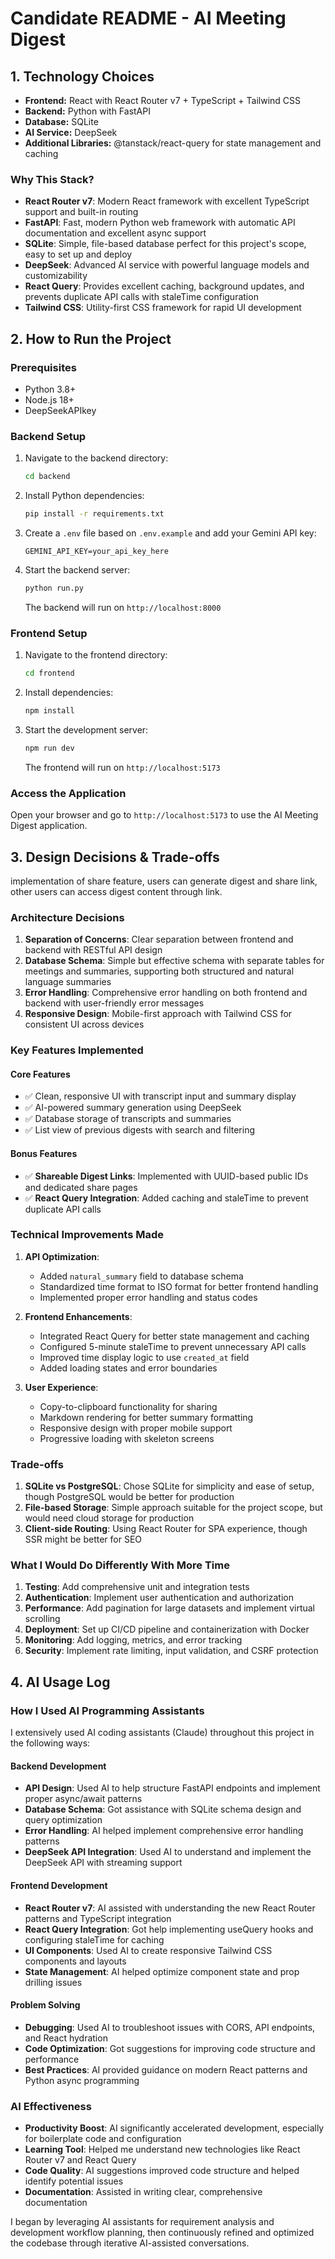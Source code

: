 # Candidate README - AI Meeting Digest

## 1. Technology Choices

* **Frontend:** React with React Router v7 + TypeScript + Tailwind CSS
* **Backend:** Python with FastAPI
* **Database:** SQLite
* **AI Service:** DeepSeek
* **Additional Libraries:** @tanstack/react-query for state management and caching

### Why This Stack?

- **React Router v7**: Modern React framework with excellent TypeScript support and built-in routing
- **FastAPI**: Fast, modern Python web framework with automatic API documentation and excellent async support
- **SQLite**: Simple, file-based database perfect for this project's scope, easy to set up and deploy
- **DeepSeek**: Advanced AI service with powerful language models and customizability
- **React Query**: Provides excellent caching, background updates, and prevents duplicate API calls with staleTime configuration
- **Tailwind CSS**: Utility-first CSS framework for rapid UI development

## 2. How to Run the Project

### Prerequisites
- Python 3.8+
- Node.js 18+
- DeepSeekAPIkey

### Backend Setup
1. Navigate to the backend directory:
   ```bash
   cd backend
   ```

2. Install Python dependencies:
   ```bash
   pip install -r requirements.txt
   ```

3. Create a `.env` file based on `.env.example` and add your Gemini API key:
   ```
   GEMINI_API_KEY=your_api_key_here
   ```

4. Start the backend server:
   ```bash
   python run.py
   ```
   The backend will run on `http://localhost:8000`

### Frontend Setup
1. Navigate to the frontend directory:
   ```bash
   cd frontend
   ```

2. Install dependencies:
   ```bash
   npm install
   ```

3. Start the development server:
   ```bash
   npm run dev
   ```
   The frontend will run on `http://localhost:5173`

### Access the Application
Open your browser and go to `http://localhost:5173` to use the AI Meeting Digest application.

## 3. Design Decisions & Trade-offs
implementation of share feature, users can generate digest and share link, other users can access digest content through link.
### Architecture Decisions

1. **Separation of Concerns**: Clear separation between frontend and backend with RESTful API design
2. **Database Schema**: Simple but effective schema with separate tables for meetings and summaries, supporting both structured and natural language summaries
3. **Error Handling**: Comprehensive error handling on both frontend and backend with user-friendly error messages
4. **Responsive Design**: Mobile-first approach with Tailwind CSS for consistent UI across devices

### Key Features Implemented

#### Core Features
- ✅ Clean, responsive UI with transcript input and summary display
- ✅ AI-powered summary generation using DeepSeek
- ✅ Database storage of transcripts and summaries
- ✅ List view of previous digests with search and filtering

#### Bonus Features
- ✅ **Shareable Digest Links**: Implemented with UUID-based public IDs and dedicated share pages
- ✅ **React Query Integration**: Added caching and staleTime to prevent duplicate API calls

### Technical Improvements Made

1. **API Optimization**: 
   - Added `natural_summary` field to database schema
   - Standardized time format to ISO format for better frontend handling
   - Implemented proper error handling and status codes

2. **Frontend Enhancements**:
   - Integrated React Query for better state management and caching
   - Configured 5-minute staleTime to prevent unnecessary API calls
   - Improved time display logic to use `created_at` field
   - Added loading states and error boundaries

3. **User Experience**:
   - Copy-to-clipboard functionality for sharing
   - Markdown rendering for better summary formatting
   - Responsive design with proper mobile support
   - Progressive loading with skeleton screens

### Trade-offs

1. **SQLite vs PostgreSQL**: Chose SQLite for simplicity and ease of setup, though PostgreSQL would be better for production
2. **File-based Storage**: Simple approach suitable for the project scope, but would need cloud storage for production
3. **Client-side Routing**: Using React Router for SPA experience, though SSR might be better for SEO

### What I Would Do Differently With More Time

1. **Testing**: Add comprehensive unit and integration tests
2. **Authentication**: Implement user authentication and authorization
3. **Performance**: Add pagination for large datasets and implement virtual scrolling
4. **Deployment**: Set up CI/CD pipeline and containerization with Docker
5. **Monitoring**: Add logging, metrics, and error tracking
6. **Security**: Implement rate limiting, input validation, and CSRF protection

## 4. AI Usage Log

### How I Used AI Programming Assistants

I extensively used AI coding assistants (Claude) throughout this project in the following ways:

#### Backend Development
- **API Design**: Used AI to help structure FastAPI endpoints and implement proper async/await patterns
- **Database Schema**: Got assistance with SQLite schema design and query optimization
- **Error Handling**: AI helped implement comprehensive error handling patterns
- **DeepSeek API Integration**: Used AI to understand and implement the DeepSeek API with streaming support

#### Frontend Development
- **React Router v7**: AI assisted with understanding the new React Router patterns and TypeScript integration
- **React Query Integration**: Got help implementing useQuery hooks and configuring staleTime for caching
- **UI Components**: Used AI to create responsive Tailwind CSS components and layouts
- **State Management**: AI helped optimize component state and prop drilling issues

#### Problem Solving
- **Debugging**: Used AI to troubleshoot issues with CORS, API endpoints, and React hydration
- **Code Optimization**: Got suggestions for improving code structure and performance
- **Best Practices**: AI provided guidance on modern React patterns and Python async programming

### AI Effectiveness
- **Productivity Boost**: AI significantly accelerated development, especially for boilerplate code and configuration
- **Learning Tool**: Helped me understand new technologies like React Router v7 and React Query
- **Code Quality**: AI suggestions improved code structure and helped identify potential issues
- **Documentation**: Assisted in writing clear, comprehensive documentation

I began by leveraging AI assistants for requirement analysis and development workflow planning, then continuously refined and optimized the codebase through iterative AI-assisted conversations.
